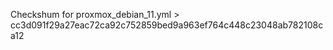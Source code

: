 Checkshum for proxmox_debian_11.yml > cc3d091f29a27eac72ca92c752859bed9a963ef764c448c23048ab782108ca12

